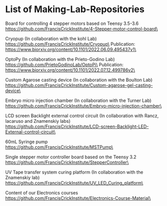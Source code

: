 # List of Making-Lab-Repositories

Board for controlling 4 stepper motors based on Teensy 3.5-3.6\
https://github.com/FrancisCrickInstitute/4-Stepper-motor-control-board\

Cryopup (In collaboration with the kohl Lab)\
https://github.com/FrancisCrickInstitute/Cryopup\
Publication: https://www.biorxiv.org/content/10.1101/2022.06.09.495437v1\

OptoPy (In collaboration with the Prieto-Godino Lab)\
https://github.com/PrietoGodinoLab/OptoPi\
Publication: https://www.biorxiv.org/content/10.1101/2022.07.12.499786v2\

Custom Agarose casting device (In collaboration with the Boulton Lab)\
https://github.com/FrancisCrickInstitute/Custom-agarose-gel-casting-device\

Embryo micro injection chamber (In collaboration with the Turner Lab)\
https://github.com/FrancisCrickInstitute/Embryo-micro-injection-chamber\

LCD screen Backlight external control circuit (In collaboration with Rancz, Iacaruso and Znamenskiy labs)\
https://github.com/FrancisCrickInstitute/LCD-screen-Backlight-LED-External-control-circuit\

60mL Syringe pump\
https://github.com/FrancisCrickInstitute/MSTPump\

Single stepper motor controller board based on the Teensy 3.2\
https://github.com/FrancisCrickInstitute/StepperController\

UV Tape transfer system curing platform (In collaboration with the Znamenskiy lab)\
https://github.com/FrancisCrickInstitute/UV_LED_Curing_platform\

Content of our Electronics courses\
https://github.com/FrancisCrickInstitute/Electronics-Course-Material\
